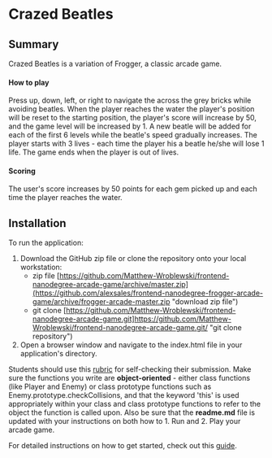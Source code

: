 Crazed Beatles
===============================

## Summary
Crazed Beatles is a variation of Frogger, a classic arcade game.

#### How to play
Press up, down, left, or right to navigate the across the grey bricks while avoiding beatles.  When the player reaches the water the player's position will be reset to the starting position, the player's score will increase by 50, and the game level will be increased by 1.  A new beatle will be added for each of the first 6 levels while the beatle's speed gradually increases.  The player starts with 3 lives - each time the player his a beatle he/she will lose 1 life.  The game ends when the player is out of lives.  

#### Scoring
The user's score increases by 50 points for each gem picked up and each time the player reaches the water.

## Installation
To run the application:

1. Download the GitHub zip file or clone the repository onto your local workstation:
	* zip file [https://github.com/Matthew-Wroblewski/frontend-nanodegree-arcade-game/archive/master.zip](https://github.com/alexsales/frontend-nanodegree-frogger-arcade-game/archive/frogger-arcade-master.zip "download zip file")
	* git clone [https://github.com/Matthew-Wroblewski/frontend-nanodegree-arcade-game.git]https://github.com/Matthew-Wroblewski/frontend-nanodegree-arcade-game.git/ "git clone repository")
2. Open a browser window and navigate to the index.html file in your application's directory.


Students should use this [rubric](https://review.udacity.com/#!/projects/2696458597/rubric) for self-checking their submission. Make sure the functions you write are **object-oriented** - either class functions (like Player and Enemy) or class prototype functions such as Enemy.prototype.checkCollisions, and that the keyword 'this' is used appropriately within your class and class prototype functions to refer to the object the function is called upon. Also be sure that the **readme.md** file is updated with your instructions on both how to 1. Run and 2. Play your arcade game.

For detailed instructions on how to get started, check out this [guide](https://docs.google.com/document/d/1v01aScPjSWCCWQLIpFqvg3-vXLH2e8_SZQKC8jNO0Dc/pub?embedded=true).
